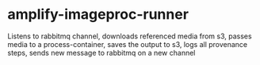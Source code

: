# amplify-imageproc-runner
Listens to rabbitmq channel, 
downloads referenced media from s3, 
passes media to a process-container, 
saves the output to s3, 
logs all provenance steps, 
sends new message to rabbitmq on a new channel




